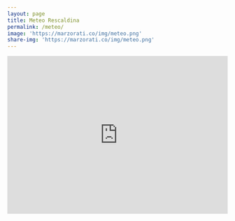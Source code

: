 ```yaml
---
layout: page
title: Meteo Rescaldina
permalink: /meteo/
image: 'https://marzorati.co/img/meteo.png'
share-img: 'https://marzorati.co/img/meteo.png'
---
```

<p align="center">
<iframe src="https://www.meteo.it/mymeteo/widget/public/it/widget_72h.shtml?i=15181&mt=1&r=3&f=Tahoma" width="100%" height="360px" frameborder="0" scrolling="no"></iframe>
</p>